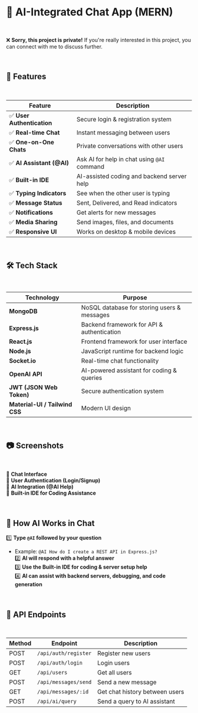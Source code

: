 # 💬 AI-Integrated Chat App (MERN)  

<br>  

❌ **Sorry, this project is private!** If you're really interested in this project, you can connect with me to discuss further.  

<br>  

## 📌 Features  

<br>  

| Feature | Description |
|---------|------------|
| ✅ **User Authentication** | Secure login & registration system |
| ✅ **Real-time Chat** | Instant messaging between users |
| ✅ **One-on-One Chats** | Private conversations with other users |
| ✅ **AI Assistant (@AI)** | Ask AI for help in chat using `@AI` command |
| ✅ **Built-in IDE** | AI-assisted coding and backend server help |
| ✅ **Typing Indicators** | See when the other user is typing |
| ✅ **Message Status** | Sent, Delivered, and Read indicators |
| ✅ **Notifications** | Get alerts for new messages |
| ✅ **Media Sharing** | Send images, files, and documents |
| ✅ **Responsive UI** | Works on desktop & mobile devices |

<br>  

## 🛠 Tech Stack  

<br>  

| Technology | Purpose |
|------------|---------|
| **MongoDB** | NoSQL database for storing users & messages |
| **Express.js** | Backend framework for API & authentication |
| **React.js** | Frontend framework for user interface |
| **Node.js** | JavaScript runtime for backend logic |
| **Socket.io** | Real-time chat functionality |
| **OpenAI API** | AI-powered assistant for coding & queries |
| **JWT (JSON Web Token)** | Secure authentication system |
| **Material-UI / Tailwind CSS** | Modern UI design |

<br>  

## 📷 Screenshots  

<br>  

💬 **Chat Interface**  
👤 **User Authentication (Login/Signup)**  
🤖 **AI Integration (@AI Help)**  
📜 **Built-in IDE for Coding Assistance**  

<br>  

## 📌 How AI Works in Chat  

1️⃣ **Type `@AI` followed by your question**  
   - Example: `@AI How do I create a REST API in Express.js?`  
2️⃣ **AI will respond with a helpful answer**  
3️⃣ **Use the Built-in IDE for coding & server setup help**  
4️⃣ **AI can assist with backend servers, debugging, and code generation**  

<br>  

## 📌 API Endpoints  

<br>  

| Method | Endpoint | Description |
|--------|---------|-------------|
| POST | `/api/auth/register` | Register new users |
| POST | `/api/auth/login` | Login users |
| GET | `/api/users` | Get all users |
| POST | `/api/messages/send` | Send a new message |
| GET | `/api/messages/:id` | Get chat history between users |
| POST | `/api/ai/query` | Send a query to AI assistant |

<br>  
